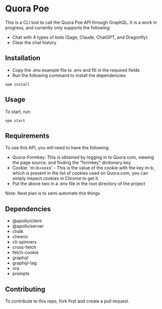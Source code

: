 # Quora Poe
This is a CLI tool to call the Quora Poe API through GraphQL. It is a work in progress, and currently only supports the following:
- Chat with 4 types of bots (Sage, Claude, ChatGPT, and Dragonfly)
- Clear the chat history

## Installation
- Copy the .env.example file to .env and fill in the required fields
- Run the following command to install the dependencies:

```
npm install
```

## Usage

To start, run:

```
npm start
```

## Requirements

To use this API, you will need to have the following:
- Quora-Formkey: This is obtained by logging in to Quora.com, viewing the page source, and finding the "formkey" dictionary key.
- Cookie: 'm-b=xxxx' - This is the value of the cookie with the key m-b, which is present in the list of cookies used on Quora.com, you can simply inspect cookies in Chrome to get it.
- Put the above two in a .env file in the root directory of the project

Note: Next plan is to semi automate this things

## Dependencies
- @apollo/client
- @apollo/server
- chalk
- cheerio
- cli-spinners
- cross-fetch
- fetch-cookie
- graphql
- graphql-tag
- ora
- prompts

## Contributing

To contribute to this repo, fork first and create a pull request.
